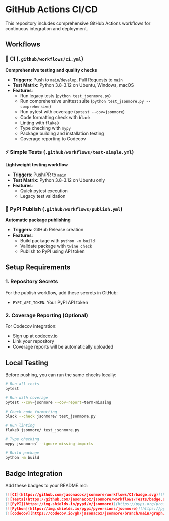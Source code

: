 # GitHub Actions CI/CD

This repository includes comprehensive GitHub Actions workflows for continuous integration and deployment.

## Workflows

### 🔄 CI (`.github/workflows/ci.yml`)
**Comprehensive testing and quality checks**
- **Triggers**: Push to `main`/`develop`, Pull Requests to `main`
- **Test Matrix**: Python 3.8-3.12 on Ubuntu, Windows, macOS
- **Features**:
  - Run legacy tests (`python test_jsonmore.py`)
  - Run comprehensive unittest suite (`python test_jsonmore.py --comprehensive`) 
  - Run pytest with coverage (`pytest --cov=jsonmore`)
  - Code formatting check with `black`
  - Linting with `flake8`
  - Type checking with `mypy`
  - Package building and installation testing
  - Coverage reporting to Codecov

### ⚡ Simple Tests (`.github/workflows/test-simple.yml`)
**Lightweight testing workflow**
- **Triggers**: Push/PR to `main`
- **Test Matrix**: Python 3.8-3.12 on Ubuntu only
- **Features**:
  - Quick pytest execution
  - Legacy test validation

### 🚀 PyPI Publish (`.github/workflows/publish.yml`)
**Automatic package publishing**
- **Triggers**: GitHub Release creation
- **Features**:
  - Build package with `python -m build`
  - Validate package with `twine check`
  - Publish to PyPI using API token

## Setup Requirements

### 1. Repository Secrets
For the publish workflow, add these secrets in GitHub:
- `PYPI_API_TOKEN`: Your PyPI API token

### 2. Coverage Reporting (Optional)
For Codecov integration:
- Sign up at [codecov.io](https://codecov.io)
- Link your repository
- Coverage reports will be automatically uploaded

## Local Testing

Before pushing, you can run the same checks locally:

```bash
# Run all tests
pytest

# Run with coverage
pytest --cov=jsonmore --cov-report=term-missing

# Check code formatting
black --check jsonmore/ test_jsonmore.py

# Run linting
flake8 jsonmore/ test_jsonmore.py

# Type checking
mypy jsonmore/ --ignore-missing-imports

# Build package
python -m build
```

## Badge Integration

Add these badges to your README.md:

```markdown
[![CI](https://github.com/jasonacox/jsonmore/workflows/CI/badge.svg)](https://github.com/jasonacox/jsonmore/actions/workflows/ci.yml)
[![Tests](https://github.com/jasonacox/jsonmore/workflows/Tests/badge.svg)](https://github.com/jasonacox/jsonmore/actions/workflows/test-simple.yml)
[![PyPI](https://img.shields.io/pypi/v/jsonmore)](https://pypi.org/project/jsonmore/)
[![Python](https://img.shields.io/pypi/pyversions/jsonmore)](https://pypi.org/project/jsonmore/)
[![codecov](https://codecov.io/gh/jasonacox/jsonmore/branch/main/graph/badge.svg)](https://codecov.io/gh/jasonacox/jsonmore)
```
